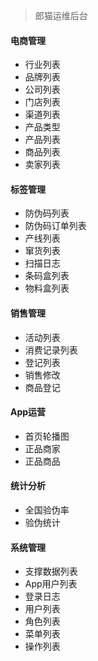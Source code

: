 > 郎猫运维后台

#### 电商管理
- 行业列表
- 品牌列表
- 公司列表
- 门店列表
- 渠道列表
- 产品类型
- 产品列表
- 商品列表
- 卖家列表

#### 标签管理
- 防伪码列表
- 防伪码订单列表
- 产线列表
- 窜货列表
- 扫描日志
- 条码盒列表
- 物料盒列表

#### 销售管理
- 活动列表
- 消费记录列表
- 登记列表
- 销售修改
- 商品登记

#### App运营
- 首页轮播图
- 正品商家
- 正品商品

#### 统计分析
- 全国验伪率
- 验伪统计

#### 系统管理
- 支撑数据列表
- App用户列表
- 登录日志
- 用户列表
- 角色列表
- 菜单列表
- 操作列表 